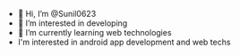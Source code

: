 - 👋 Hi, I’m @Sunil0623
- 👀 I’m interested in developing
- 🌱 I’m currently learning web technologies
- I'm interested in android app development and web techs



<!---
Sunil0623/Sunil0623 is a ✨ special ✨ repository because its `README.md` (this file) appears on your GitHub profile.
You can click the Preview link to take a look at your changes.
--->
